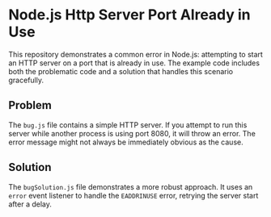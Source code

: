 # Node.js Http Server Port Already in Use

This repository demonstrates a common error in Node.js: attempting to start an HTTP server on a port that is already in use.  The example code includes both the problematic code and a solution that handles this scenario gracefully.

## Problem

The `bug.js` file contains a simple HTTP server.  If you attempt to run this server while another process is using port 8080, it will throw an error.  The error message might not always be immediately obvious as the cause.

## Solution

The `bugSolution.js` file demonstrates a more robust approach. It uses an `error` event listener to handle the `EADDRINUSE` error, retrying the server start after a delay.
